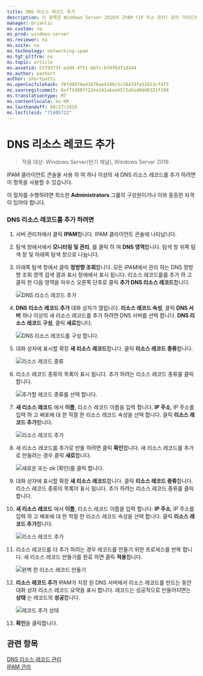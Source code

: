```yaml
---
title: DNS 리소스 레코드 추가
description: 이 항목은 Windows Server 2016의 IPAM (IP 주소 관리) 관리 가이드의 일부입니다.
manager: brianlic
ms.custom: na
ms.prod: windows-server
ms.reviewer: na
ms.suite: na
ms.technology: networking-ipam
ms.tgt_pltfrm: na
ms.topic: article
ms.assetid: 5379373f-a3d9-4f51-b6fc-bf0f6df1d244
ms.author: pashort
author: shortpatti
ms.openlocfilehash: f8fd9974ad1670ae4106c5c38470fa51b53cf4f5
ms.sourcegitcommit: 6aff3d88ff22ea141a6ea6572a5ad8dd6321f199
ms.translationtype: MT
ms.contentlocale: ko-KR
ms.lasthandoff: 09/27/2019
ms.locfileid: "71405722"
---
```

# <a name="add-a-dns-resource-record"></a>DNS 리소스 레코드 추가

>적용 대상: Windows Server(반기 채널), Windows Server 2016

IPAM 클라이언트 콘솔을 사용 하 여 하나 이상의 새 DNS 리소스 레코드를 추가 하려면이 항목을 사용할 수 있습니다.  
  
이 절차를 수행하려면 최소한 **Administrators** 그룹의 구성원이거나 이와 동등한 자격이 있어야 합니다.  
  
### <a name="to-add-a-dns-resource-record"></a>DNS 리소스 레코드를 추가 하려면  
  
1.  서버 관리자에서 클릭  **IPAM**합니다. IPAM 클라이언트 콘솔에 나타납니다.  
  
2.  탐색 창에서에서 **모니터링 및 관리**, 를 클릭 하 여 **DNS 영역**합니다.  탐색 창 위쪽 탐색 창 및 아래쪽 탐색 창으로 나눕니다.  
  
3.  아래쪽 탐색 창에서 클릭 **정방향 조회**합니다. 모든 IPAM에서 관리 하는 DNS 정방향 조회 영역 검색 결과 표시 창에에서 표시 됩니다. 리소스 레코드를를 추가 하 고 클릭 한 다음 영역을 마우스 오른쪽 단추로 클릭 **추가 DNS 리소스 레코드**합니다.  
  
    ![DNS 리소스 레코드 추가](../../media/Add-a-DNS-Resource-Record/ipam_DNSrr_01.jpg)
  
4.  **DNS 리소스 레코드 추가** 대화 상자가 열립니다. **리소스 레코드 속성**, 클릭 **DNS 서버** 하나 이상의 새 리소스 레코드를 추가 하려면 DNS 서버를 선택 합니다. **DNS 리소스 레코드 구성**, 클릭 **새로**합니다.  
  
    ![DNS 리소스 레코드를 구성 합니다.](../../media/Add-a-DNS-Resource-Record/ipam_DNSrr_02.jpg)  
  
5.  대화 상자에 표시할 확장 **새 리소스 레코드**합니다. 클릭 **리소스 레코드 종류**합니다.  
  
    ![리소스 레코드 종류](../../media/Add-a-DNS-Resource-Record/ipam_DNSrr_03.jpg)  
  
6.  리소스 레코드 종류의 목록이 표시 됩니다. 추가 하려는 리소스 레코드 종류를 클릭 합니다.  
  
    ![추가할 레코드 종류를 선택 합니다.](../../media/Add-a-DNS-Resource-Record/ipam_DNSrr_04.jpg)  
  
7.  **새 리소스 레코드** 에서 **이름**, 리소스 레코드 이름을 입력 합니다. **IP 주소**, IP 주소를 입력 하 고 배포에 대 한 적절 한 리소스 레코드 속성을 선택 합니다. 클릭 **리소스 레코드 추가**합니다.  
  
    ![리소스 레코드 추가](../../media/Add-a-DNS-Resource-Record/ipam_DNSrr_06.jpg)  
  
8.  새 리소스 레코드를 추가로 만들 하려면 클릭 **확인**합니다. 새 리소스 레코드를 추가로 만들려는 경우 클릭 **새로**합니다.  
  
    ![새로운 또는 ok (확인)를 클릭 합니다.](../../media/Add-a-DNS-Resource-Record/ipam_DNSrr_r2_01.jpg)
  
9. 대화 상자에 표시할 확장 **새 리소스 레코드**합니다. 클릭 **리소스 레코드 종류**합니다. 리소스 레코드 종류의 목록이 표시 됩니다. 추가 하려는 리소스 레코드 종류를 클릭 합니다.  
  
10. **새 리소스 레코드** 에서 **이름**, 리소스 레코드 이름을 입력 합니다. **IP 주소**, IP 주소를 입력 하 고 배포에 대 한 적절 한 리소스 레코드 속성을 선택 합니다. 클릭 **리소스 레코드 추가**합니다.  
  
    ![리소스 레코드 추가](../../media/Add-a-DNS-Resource-Record/ipam_DNSrr_r2_02.jpg)  
  
11. 리소스 레코드를 더 추가 하려는 경우 레코드를 만들기 위한 프로세스를 반복 합니다. 새 리소스 레코드 만들기를 완료 하면 클릭 **적용**합니다.  
  
    ![완벽 한 리소스 레코드 만들기](../../media/Add-a-DNS-Resource-Record/ipam_DNSrr_r2_03.jpg)  
  
12. **리소스 레코드 추가** IPAM가 지정 된 DNS 서버에서 리소스 레코드를 만드는 동안 대화 상자 리소스 레코드 요약을 표시 합니다. 레코드는 성공적으로 만들어지면는 **상태** 는 레코드의 **성공**합니다.  
  
    ![레코드 추가 상태](../../media/Add-a-DNS-Resource-Record/ipam_DNSrr_r2_04.jpg)  
  
13. **확인**을 클릭합니다.  
  
## <a name="see-also"></a>관련 항목  
[DNS 리소스 레코드 관리](DNS-Resource-Record-Management.md)  
[IPAM 관리](Manage-IPAM.md)  
  



